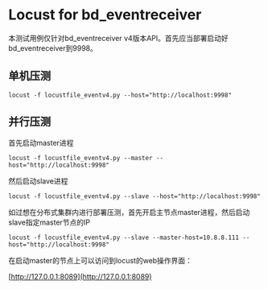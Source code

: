 # Locust for bd_eventreceiver

本测试用例仅针对bd_eventreceiver v4版本API。首先应当部署启动好bd_eventreceiver到9998。

## 单机压测

```shell
locust -f locustfile_eventv4.py --host="http://localhost:9998"
```

## 并行压测

首先启动master进程

```shell
locust -f locustfile_eventv4.py --master --host="http://localhost:9998"
```

然后启动slave进程

```shell
locust -f locustfile_eventv4.py --slave --host="http://localhost:9998"
```

如过想在分布式集群内进行部署压测，首先开启主节点master进程，然后启动slave指定master节点的IP

```shell
locust -f locustfile_eventv4.py --slave --master-host=10.8.8.111 --host="http://localhost:9998"
```

在启动master的节点上可以访问到locust的web操作界面：

[http://127.0.0.1:8089](http://127.0.0.1:8089)
